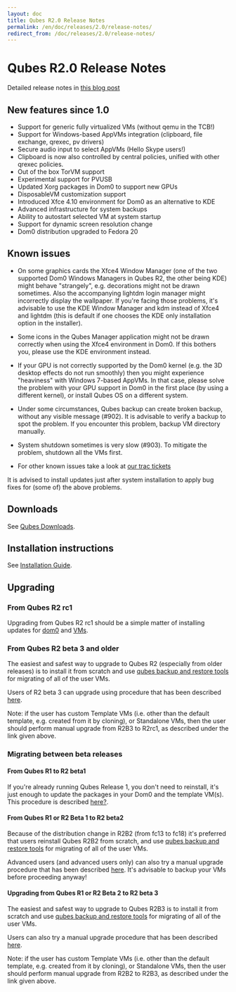 ```yaml
---
layout: doc
title: Qubes R2.0 Release Notes
permalink: /en/doc/releases/2.0/release-notes/
redirect_from: /doc/releases/2.0/release-notes/
---
```


Qubes R2.0 Release Notes
========================

Detailed release notes in [this blog post](http://blog.invisiblethings.org/2014/09/26/announcing-qubes-os-release-2.html)

New features since 1.0
----------------------

* Support for generic fully virtualized VMs (without qemu in the TCB!)
* Support for Windows-based AppVMs integration (clipboard, file exchange, qrexec, pv drivers)
* Secure audio input to select AppVMs (Hello Skype users!)
* Clipboard is now also controlled by central policies, unified with other qrexec policies.
* Out of the box TorVM support
* Experimental support for PVUSB
* Updated Xorg packages in Dom0 to support new GPUs
* DisposableVM customization support
* Introduced Xfce 4.10 environment for Dom0 as an alternative to KDE
* Advanced infrastructure for system backups
* Ability to autostart selected VM at system startup
* Support for dynamic screen resolution change
* Dom0 distribution upgraded to Fedora 20

Known issues
------------

-   On some graphics cards the Xfce4 Window Manager (one of the two supported Dom0 Windows Managers in Qubes R2, the other being KDE) might behave "strangely", e.g. decorations might not be drawn sometimes. Also the accompanying lightdm login manager might incorrectly display the wallpaper. If you're facing those problems, it's advisable to use the KDE Window Manager and kdm instead of Xfce4 and lightdm (this is default if one chooses the KDE only installation option in the installer).

-   Some icons in the Qubes Manager application might not be drawn correctly when using the Xfce4 environment in Dom0. If this bothers you, please use the KDE environment instead.

-   If your GPU is not correctly supported by the Dom0 kernel (e.g. the 3D desktop effects do not run smoothly) then you might experience "heaviness" with Windows 7-based AppVMs. In that case, please solve the problem with your GPU support in Dom0 in the first place (by using a different kernel), or install Qubes OS on a different system.

-   Under some circumstances, Qubes backup can create broken backup, without any visible message (\#902). It is advisable to verify a backup to spot the problem. If you encounter this problem, backup VM directory manually.

-   System shutdown sometimes is very slow (\#903). To mitigate the problem, shutdown all the VMs first.

-   For other known issues take a look at [our trac tickets](https://wiki.qubes-os.org/query?status=accepted&status=assigned&status=new&status=reopened&type=defect&milestone=Release+2.1+(post+R2)&col=id&col=summary&col=status&col=type&col=priority&col=milestone&col=component&order=priority)

It is advised to install updates just after system installation to apply bug fixes for (some of) the above problems.

Downloads
---------

See [Qubes Downloads](/doc/QubesDownloads/).

Installation instructions
-------------------------

See [Installation Guide](/en/doc/installation-guide/).

Upgrading
---------

### From Qubes R2 rc1

Upgrading from Qubes R2 rc1 should be a simple matter of installing updates for [dom0](/en/doc/software-update-dom0/) and [VMs](/en/doc/software-update-vm/).

### From Qubes R2 beta 3 and older

The easiest and safest way to upgrade to Qubes R2 (especially from older releases) is to install it from scratch and use [qubes backup and restore tools](/en/doc/backup-restore/) for migrating of all of the user VMs.

Users of R2 beta 3 can upgrade using procedure that has been described [here](/en/doc/upgrade-to-r2/).

Note: if the user has custom Template VMs (i.e. other than the default template, e.g. created from it by cloning), or Standalone VMs, then the user should perform manual upgrade from R2B3 to R2rc1, as described under the link given above.

### Migrating between beta releases

#### From Qubes R1 to R2 beta1

If you're already running Qubes Release 1, you don't need to reinstall, it's just enough to update the packages in your Dom0 and the template VM(s). This procedure is described [here?](/en/doc/upgrade-to-r2/).

#### From Qubes R1 or R2 Beta 1 to R2 beta2

Because of the distribution change in R2B2 (from fc13 to fc18) it's preferred that users reinstall Qubes R2B2 from scratch, and use [qubes backup and restore tools](/en/doc/backup-restore/) for migrating of all of the user VMs.

Advanced users (and advanced users only) can also try a manual upgrade procedure that has been described [here](/en/doc/upgrade-to-r2b2/). It's advisable to backup your VMs before proceeding anyway!

#### Upgrading from Qubes R1 or R2 Beta 2 to R2 beta 3

The easiest and safest way to upgrade to Qubes R2B3 is to install it from scratch and use [qubes backup and restore tools](/en/doc/backup-restore/) for migrating of all of the user VMs.

Users can also try a manual upgrade procedure that has been described [here](/en/doc/upgrade-to-r2b3/).

Note: if the user has custom Template VMs (i.e. other than the default template, e.g. created from it by cloning), or Standalone VMs, then the user should perform manual upgrade from R2B2 to R2B3, as described under the link given above.
